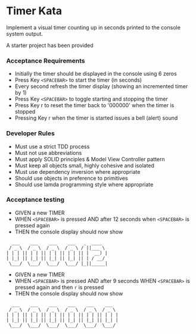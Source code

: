 # Timer Kata

Implement a visual timer counting up in seconds printed to the console system output.

A starter project has been provided
 
### Acceptance Requirements
- Initially the timer should be displayed in the console using 6 zeros
- Press Key `<SPACEBAR>` to start the timer (in seconds)
- Every second refresh the timer display (showing an incremented timer by 1)
- Press Key `<SPACEBAR>` to toggle starting and stopping the timer
- Press Key r to reset the timer back to '000000' when the timer is stopped
- Pressing Key r when the timer is started issues a bell (alert) sound

### Developer Rules
- Must use a strict TDD process
- Must not use abbreviations
- Must apply SOLID principles & Model View Controller pattern
- Must keep all objects small, highly cohesive and isolated
- Must use dependency inversion where appropriate
- Should use objects in preference to primitives
- Should use lamda programming style where appropriate

### Acceptance testing

- GIVEN a new TIMER 
- WHEN `<SPACEBAR>` is pressed AND after 12 seconds when `<SPACEBAR>` is pressed again
- THEN the console display should now show
```
  ___    ___    ___    ___   _  ____  
 / _ \  / _ \  / _ \  / _ \ / ||___ \ 
| | | || | | || | | || | | || |  __) |
| |_| || |_| || |_| || |_| || | / __/ 
 \___/  \___/  \___/  \___/ |_||_____|
```

- GIVEN a new TIMER
- WHEN `<SPACEBAR>` is pressed AND after 9 seconds WHEN `<SPACEBAR>` is pressed again and then `r` is pressed
- THEN the console display should now show
```
  ___    ___    ___    ___    ___    ___  
 / _ \  / _ \  / _ \  / _ \  / _ \  / _ \ 
| | | || | | || | | || | | || | | || | | |
| |_| || |_| || |_| || |_| || |_| || |_| |
 \___/  \___/  \___/  \___/  \___/  \___/                        
```





